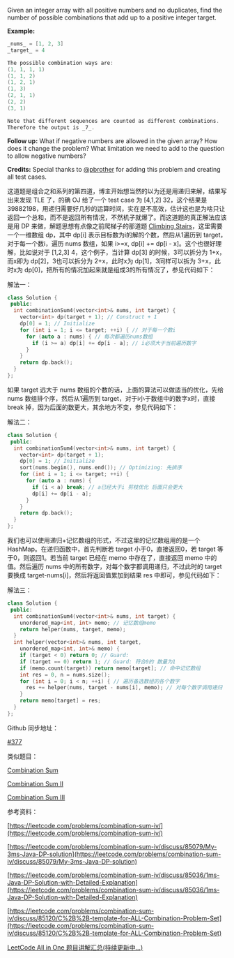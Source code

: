 Given an integer array with all positive numbers and no duplicates, find the number of possible combinations that add up to a positive integer target.

**Example:**

```cpp
_nums_ = [1, 2, 3]
_target_ = 4

The possible combination ways are:
(1, 1, 1, 1)
(1, 1, 2)
(1, 2, 1)
(1, 3)
(2, 1, 1)
(2, 2)
(3, 1)

Note that different sequences are counted as different combinations.
Therefore the output is _7_.
```

**Follow up:** What if negative numbers are allowed in the given array? How does it change the problem? What limitation we need to add to the question to allow negative numbers?

**Credits:** Special thanks to [@pbrother](https://leetcode.com/pbrother/) for adding this problem and creating all test cases.

这道题是组合之和系列的第四道，博主开始想当然的以为还是用递归来解，结果写出来发现 TLE 了，的确 OJ 给了一个 test case 为 \[4,1,2\] 32，这个结果是 39882198，用递归需要好几秒的运算时间，实在是不高效，估计这也是为啥只让返回一个总和，而不是返回所有情况，不然机子就爆了。而这道题的真正解法应该是用 DP 来做，解题思想有点像之前爬梯子的那道题 [Climbing Stairs](http://www.cnblogs.com/grandyang/p/4079165.html)，这里需要一个一维数组 dp，其中 dp\[i\] 表示目标数为i的解的个数，然后从1遍历到 target，对于每一个数i，遍历 nums 数组，如果 i>=x, dp\[i\] += dp\[i - x\]。这个也很好理解，比如说对于 \[1,2,3\] 4，这个例子，当计算 dp\[3\] 的时候，3可以拆分为 1+x，而x即为 dp\[2\]，3也可以拆分为 2+x，此时x为 dp\[1\]，3同样可以拆为 3+x，此时x为 dp\[0\]，把所有的情况加起来就是组成3的所有情况了，参见代码如下：

解法一：

```cpp
class Solution {
 public:
  int combinationSum4(vector<int>& nums, int target) {
    vector<int> dp(target + 1); // Construct + 1
    dp[0] = 1; // Initialize
    for (int i = 1; i <= target; ++i) { // 对于每一个数i
      for (auto a : nums) { // 每次都遍历nums数组
        if (i >= a) dp[i] += dp[i - a]; // i必须大于当前遍历数字
      }
    }
    return dp.back();
  }
};
```

如果 target 远大于 nums 数组的个数的话，上面的算法可以做适当的优化，先给 nums 数组排个序，然后从1遍历到 target，对于i小于数组中的数字x时，直接 break 掉，因为后面的数更大，其余地方不变，参见代码如下：

解法二：

```cpp
class Solution {
 public:
  int combinationSum4(vector<int>& nums, int target) {
    vector<int> dp(target + 1);
    dp[0] = 1; // Initialize
    sort(nums.begin(), nums.end()); // Optimizing: 先排序
    for (int i = 1; i <= target; ++i) {
      for (auto a : nums) {
        if (i < a) break; // a已经大于i 剪枝优化 后面只会更大
        dp[i] += dp[i - a];
      }
    }
    return dp.back();
  }
};
```

我们也可以使用递归+记忆数组的形式，不过这里的记忆数组用的是一个 HashMap。在递归函数中，首先判断若 target 小于0，直接返回0，若 target 等于0，则返回1。若当前 target 已经在 memo 中存在了，直接返回 memo 中的值。然后遍历 nums 中的所有数字，对每个数字都调用递归，不过此时的 target 要换成 target-nums\[i\]，然后将返回值累加到结果 res 中即可，参见代码如下：

解法三：

```cpp
class Solution {
 public:
  int combinationSum4(vector<int>& nums, int target) {
    unordered_map<int, int> memo; // 记忆数组memo
    return helper(nums, target, memo);
  }
  int helper(vector<int>& nums, int target,
    unordered_map<int, int>& memo) {
    if (target < 0) return 0; // Guard:
    if (target == 0) return 1; // Guard: 符合0的 数量为1 
    if (memo.count(target)) return memo[target]; // 命中记忆数组
    int res = 0, n = nums.size();
    for (int i = 0; i < n; ++i) { // 遍历备选数组的各个数字
      res += helper(nums, target - nums[i], memo); // 对每个数字调用递归
    }
    return memo[target] = res;
  }
};
```

Github 同步地址：

[#377](https://github.com/grandyang/leetcode/issues/377)

类似题目：

[Combination Sum](http://www.cnblogs.com/grandyang/p/4419259.html)

[Combination Sum II](http://www.cnblogs.com/grandyang/p/4419386.html)

[Combination Sum III](http://www.cnblogs.com/grandyang/p/4537983.html)

参考资料：

[https://leetcode.com/problems/combination-sum-iv/](https://leetcode.com/problems/combination-sum-iv/)

[https://leetcode.com/problems/combination-sum-iv/discuss/85079/My-3ms-Java-DP-solution](https://leetcode.com/problems/combination-sum-iv/discuss/85079/My-3ms-Java-DP-solution)

[https://leetcode.com/problems/combination-sum-iv/discuss/85036/1ms-Java-DP-Solution-with-Detailed-Explanation](https://leetcode.com/problems/combination-sum-iv/discuss/85036/1ms-Java-DP-Solution-with-Detailed-Explanation)

[https://leetcode.com/problems/combination-sum-iv/discuss/85120/C%2B%2B-template-for-ALL-Combination-Problem-Set](https://leetcode.com/problems/combination-sum-iv/discuss/85120/C%2B%2B-template-for-ALL-Combination-Problem-Set)

[LeetCode All in One 题目讲解汇总(持续更新中...)](http://www.cnblogs.com/grandyang/p/4606334.html)
